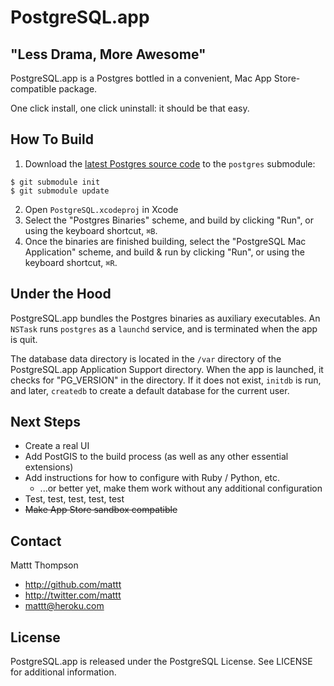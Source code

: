 # PostgreSQL.app
## "Less Drama, More Awesome"

PostgreSQL.app is a Postgres bottled in a convenient, Mac App Store-compatible package.

One click install, one click uninstall: it should be that easy.

## How To Build

1. Download the [latest Postgres source code](https://github.com/postgres/postgres) to the `postgres` submodule:

``` terminal
$ git submodule init
$ git submodule update
```

2. Open `PostgreSQL.xcodeproj` in Xcode
3. Select the "Postgres Binaries" scheme, and build by clicking "Run", or using the keyboard shortcut, `⌘B`.
4. Once the binaries are finished building, select the "PostgreSQL Mac Application" scheme, and build & run by clicking "Run", or using the keyboard shortcut, `⌘R`.

## Under the Hood

PostgreSQL.app bundles the Postgres binaries as auxiliary executables. An `NSTask` runs  `postgres` as a `launchd` service, and is terminated when the app is quit.

The database data directory is located in the `/var` directory of the PostgreSQL.app Application Support directory. When the app is launched, it checks for "PG_VERSION" in the directory. If it does not exist, `initdb` is run, and later, `createdb` to create a default database for the current user.

## Next Steps

- Create a real UI
- Add PostGIS to the build process (as well as any other essential extensions)
- Add instructions for how to configure with Ruby / Python, etc.
  - ...or better yet, make them work without any additional configuration
- Test, test, test, test, test
- ~~Make App Store sandbox compatible~~

## Contact

Mattt Thompson

- http://github.com/mattt
- http://twitter.com/mattt
- mattt@heroku.com

## License

PostgreSQL.app is released under the PostgreSQL License. See LICENSE for additional information.
